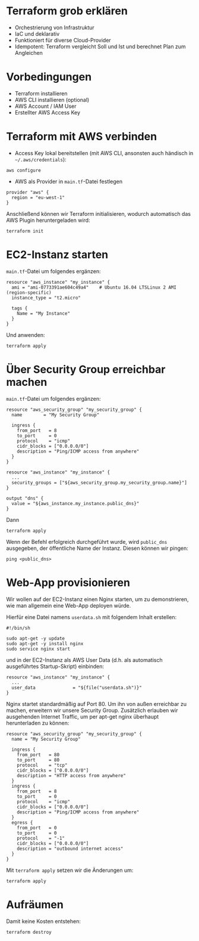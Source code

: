 Terraform grob erklären
=======================

- Orchestrierung von Infrastruktur
- IaC und deklarativ
- Funktioniert für diverse Cloud-Provider
- Idempotent: Terraform vergleicht Soll und Ist und berechnet Plan zum Angleichen

Vorbedingungen
==============

- Terraform installieren
- AWS CLI installieren (optional)
- AWS Account / IAM User
- Erstellter AWS Access Key


Terraform mit AWS verbinden
===========================

- Access Key lokal bereitstellen (mit AWS CLI, ansonsten auch händisch in `~/.aws/credentials`):
````
aws configure
````
- AWS als Provider in `main.tf`-Datei festlegen
````
provider "aws" {
  region = "eu-west-1"
}
````

Anschließend können wir Terraform initialisieren, wodurch automatisch das AWS Plugin heruntergeladen wird:

    terraform init


EC2-Instanz starten
===================

`main.tf`-Datei um folgendes ergänzen:
````
resource "aws_instance" "my_instance" {
  ami = "ami-0773391ae604c49a4"    # Ubuntu 16.04 LTSLinux 2 AMI (region-specific)
  instance_type = "t2.micro"

  tags {
    Name = "My Instance"
  }
}
````

Und anwenden:

    terraform apply



Über Security Group erreichbar machen
=====================================

`main.tf`-Datei um folgendes ergänzen:
````
resource "aws_security_group" "my_security_group" {
  name        = "My Security Group"

  ingress {
    from_port   = 8
    to_port     = 0
    protocol    = "icmp"
    cidr_blocks = ["0.0.0.0/0"]
    description = "Ping/ICMP access from anywhere"
  }
}

resource "aws_instance" "my_instance" {
  ...
  security_groups = ["${aws_security_group.my_security_group.name}"]
}

output "dns" {
  value = "${aws_instance.my_instance.public_dns}"
}
````

Dann

    terraform apply


Wenn der Befehl erfolgreich durchgeführt wurde, wird `public_dns` ausgegeben, der öffentliche Name der Instanz. Diesen können wir pingen:

    ping <public_dns>


Web-App provisionieren
======================

Wir wollen auf der EC2-Instanz einen Nginx starten, um zu demonstrieren, wie man allgemein eine Web-App deployen würde.

Hierfür eine Datei namens `userdata.sh` mit folgendem Inhalt erstellen:

````
#!/bin/sh

sudo apt-get -y update
sudo apt-get -y install nginx
sudo service nginx start
````

und in der EC2-Instanz als AWS User Data (d.h. als automatisch ausgeführtes Startup-Skript) einbinden:

````
resource "aws_instance" "my_instance" {
  ...
  user_data              = "${file("userdata.sh")}"
}
````

Nginx startet standardmäßig auf Port 80. Um ihn von außen erreichbar zu machen, erweitern wir unsere Security Group. Zusätzlich erlauben wir ausgehenden Internet Traffic, um per apt-get nginx überhaupt herunterladen zu können:

````
resource "aws_security_group" "my_security_group" {
  name = "My Security Group"

  ingress {
    from_port   = 80
    to_port     = 80
    protocol    = "tcp"
    cidr_blocks = ["0.0.0.0/0"]
    description = "HTTP access from anywhere"
  }
  ingress {
    from_port   = 8
    to_port     = 0
    protocol    = "icmp"
    cidr_blocks = ["0.0.0.0/0"]
    description = "Ping/ICMP access from anywhere"
  }
  egress {
    from_port   = 0
    to_port     = 0
    protocol    = "-1"
    cidr_blocks = ["0.0.0.0/0"]
    description = "outbound internet access"
  }
}
````

Mit `terraform apply` setzen wir die Änderungen um:

    terraform apply

Aufräumen
=========

Damit keine Kosten entstehen:

    terraform destroy
